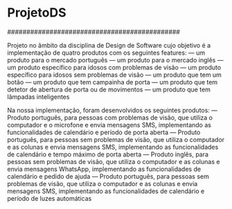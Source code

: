 # ProjetoDS
#############################################

Projeto no âmbito da disciplina de Design de Software cujo objetivo é a implementação de quatro produtos com os seguintes features:
— um produto para o mercado português
— um produto para o mercado inglês
— um produto específico para idosos com problemas de visão
— um produto específico para idosos sem problemas de visão
— um produto que tem um botão
— um produto que tem campainha de porta
— um produto que tem detetor de abertura de porta ou de movimentos
— um produto que tem lâmpadas inteligentes

Na nossa implementação, foram desenvolvidos os seguintes produtos:
— Produto português, para pessoas com problemas de visão, que utiliza o computador e o microfone e envia mensagens SMS, implementando as funcionalidades de calendário e período de porta aberta
— Produto português, para pessoas sem problemas de visão, que utiliza o computador e as colunas e envia mensagens SMS, implementando as funcionalidades de calendário e tempo máximo de porta aberta
— Produto inglês, para pessoas sem problemas de visão, que utiliza o computador e as colunas e envia mensagens WhatsApp, implementando as funcionalidades de calendário e pedido de ajuda
— Produto português, para pessoas sem problemas de visão, que utiliza o computador e as colunas e envia mensagens SMS, implementando as funcionalidades de calendário e período de luzes automáticas

